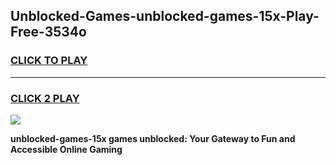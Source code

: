 
## Unblocked-Games-unblocked-games-15x-Play-Free-3534o
<h3>
<a href="https://premium76.site?title=unblocked-games-15x&ref=10A">CLICK TO PLAY</a></h3>
<hr>

<h3>
<a href="https://premium76.site?title=unblocked-games-15x&ref=10A">CLICK 2 PLAY</a>
  
</h3>

<a href="https://premium76.site?title=unblocked-games-15x&ref=10A"><img src="https://clearcache.store/games.png"></a>


**unblocked-games-15x games unblocked: Your Gateway to Fun and Accessible Online Gaming**
